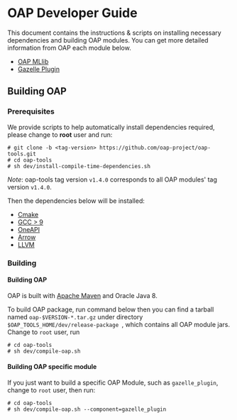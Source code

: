 # OAP Developer Guide

This document contains the instructions & scripts on installing necessary dependencies and building OAP modules. 
You can get more detailed information from OAP each module below.


* [OAP MLlib](https://github.com/oap-project/oap-mllib/tree/v1.4.0)
* [Gazelle Plugin](https://github.com/oap-project/gazelle_plugin/tree/v1.4.0)

## Building OAP

### Prerequisites

We provide scripts to help automatically install dependencies required, please change to **root** user and run:

```
# git clone -b <tag-version> https://github.com/oap-project/oap-tools.git
# cd oap-tools
# sh dev/install-compile-time-dependencies.sh
```
*Note*: oap-tools tag version `v1.4.0` corresponds to  all OAP modules' tag version `v1.4.0`.

Then the dependencies below will be installed:

* [Cmake](https://cmake.org/install/)
* [GCC > 9](https://gcc.gnu.org/wiki/InstallingGCC)
* [OneAPI](https://software.intel.com/content/www/us/en/develop/tools/oneapi.html)
* [Arrow](https://github.com/oap-project/arrow/tree/v4.0.0-oap-1.4.0)
* [LLVM](https://llvm.org/) 


### Building

#### Building OAP 

OAP is built with [Apache Maven](http://maven.apache.org/) and Oracle Java 8.

To build OAP package, run command below then you can find a tarball named `oap-$VERSION-*.tar.gz` under directory `$OAP_TOOLS_HOME/dev/release-package `, which contains all OAP module jars.
Change to `root` user, run

```
# cd oap-tools
# sh dev/compile-oap.sh
```

#### Building OAP specific module 

If you just want to build a specific OAP Module, such as `gazelle_plugin`, change to `root` user, then run:

```
# cd oap-tools
# sh dev/compile-oap.sh --component=gazelle_plugin
```
